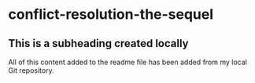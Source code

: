 # conflict-resolution-the-sequel
## This is a subheading created locally

All of this content added to the readme file has been added from my local Git repository.
